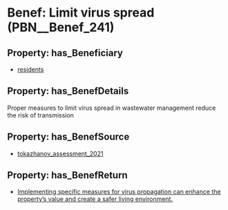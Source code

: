 # Benef: __Limit virus spread__ (PBN__Benef_241)

## Property: has_Beneficiary

* [residents](../Stakeholder/PBN__Stakeholder_59)

## Property: has_BenefDetails

Proper measures to limit virus spread in wastewater management reduce the risk of transmission

## Property: has_BenefSource

* [tokazhanov_assessment_2021](../Article/PBN__Article_51)

## Property: has_BenefReturn

* [Implementing specific measures for virus propagation can enhance the property’s value and create a safer living environment.](../BenefReturn/PBN__BenefReturn_253)

